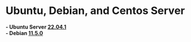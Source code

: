 # Ubuntu, Debian, and Centos Server
**- Ubuntu Server [22.04.1](https://github.com/zaidanm16/server-config/blob/main/Ubuntu%2022%2004%20Server%20Steps.md)**  
**- Debian [11.5.0](https://github.com/zaidanm16/server-config/blob/debian/Debian%2011%205%200.md)**

